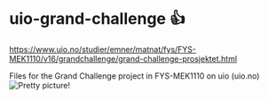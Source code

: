 # uio-grand-challenge :+1:
https://www.uio.no/studier/emner/matnat/fys/FYS-MEK1110/v16/grandchallenge/grand-challenge-prosjektet.html

Files for the Grand Challenge project in FYS-MEK1110 on uio (uio.no)
![Pretty picture](https://github.com/halvarsu/uio-grand-challenge/tree/master/output/data.png)!
